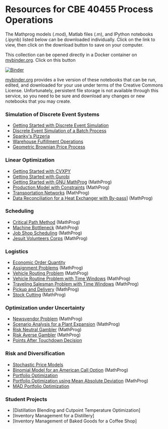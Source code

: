 # Resources for CBE 40455 Process Operations

The Mathprog models (.mod), Matlab files (.m), and IPython notebooks (.ipynb) listed below can be downloaded individually. Click on the link to view, then click on the download button to save on your computer.

This collection can be opened directly in a Docker container on [mybinder.org](http://mybinder.org). Click on this button 

[![Binder](http://mybinder.org/badge.svg)](http://mybinder.org/repo/jckantor/CBE40455)

[mybinder.org](http://mybinder.org) provides a live version of these notebooks that can be run, edited, and downloaded for your use under terms of the Creative Commons License. Unfortunately, persistent file storage is not available through this service, so you need to be sure and download any changes or new notebooks that you may create.

### Simulation of Discrete Event Systems

* [Getting Started with Discrete Event Simulation](https://github.com/jckantor/CBE40455/blob/master/notebooks/Getting%20Started%20with%20SimPy.ipynb)
* [Discrete Event Simulation of a Batch Process](https://github.com/jckantor/CBE40455/blob/master/notebooks/Discrete%20Event%20Simulation%20of%20a%20Batch%20Process.ipynb)
* [Spanky's Pizzeria](https://github.com/jckantor/CBE40455/blob/master/notebooks/Spanky's%20Pizzeria.ipynb)
* [Warehouse Fulfillment Operations](https://github.com/jckantor/CBE40455/blob/master/notebooks/Warehouse%20Fulfillment%20Operations.ipynb)
* [Geometric Brownian Price Process](https://github.com/jckantor/CBE40455/blob/master/notebooks/Geometric%20Brownian%20Price%20Process.ipynb)


### Linear Optimization

* [Getting Started with CVXPY](https://github.com/jckantor/CBE40455/blob/master/notebooks/Getting%20Started%20with%20CVXPY.ipynb)
* [Getting Started with Gurobi](https://github.com/jckantor/CBE40455/blob/master/notebooks/Getting%20Started%20with%20Gurobi.ipynb)
* [Getting Started with GNU MathProg](https://github.com/jckantor/CBE40455/blob/master/notebooks/Getting%20Started%20with%20GNU%20MathProg.ipynb) (MathProg)
* [Production Model with Constraints](https://github.com/jckantor/CBE40455/blob/master/notebooks/Production%20Models%20with%20Constraints.ipynb) (MathProg)
* [Transportation Networks](https://github.com/jckantor/CBE40455/blob/master/notebooks/Transportation%20Networks.ipynb) (MathProg)
* [Data Reconciliation for a Heat Exchanger with By-pass](https://github.com/jckantor/CBE40455/blob/master/notebooks/Data%20Reconciliation.ipynb)] (MathProg)

### Scheduling

* [Critical Path Method](https://github.com/jckantor/CBE40455/blob/master/notebooks/Critical%20Path%20Method.ipynb) (MathProg)
* [Machine Bottleneck](https://github.com/jckantor/CBE40455/blob/master/notebooks/Machine%20Bottleneck.ipynb) (MathProg)
* [Job Shop Scheduling](https://github.com/jckantor/CBE40455/blob/master/notebooks/Job%20Shop%20Scheduling.ipynb) (MathProg)
* [Jesuit Volunteers Corps](https://github.com/jckantor/CBE40455/blob/master/notebooks/Jesuit%20Volunteer%20Corps.ipynb) (MathProg)

### Logistics

* [Economic Order Quantity](https://github.com/jckantor/CBE40455/blob/master/notebooks/Economic%20Order%20Quantity.ipynb)
* [Assignment Problems](https://github.com/jckantor/CBE40455/blob/master/notebooks/Assignment%20Problems.ipynb) (MathProg)
* [Vehicle Routing Problem](https://github.com/jckantor/CBE40455/blob/master/notebooks/Vehicle%20Routing.ipynb) (MathProg)
* [Vehicle Routine Problem with Time Windows](https://github.com/jckantor/CBE40455/blob/master/notebooks/Vehicle%20Routine%20with%20Time%20Windows.ipynb) (MathProg)
* [Traveling Salesman Problem with Time Windows](https://github.com/jckantor/CBE40455/blob/master/notebooks/Traveling%20Salesman%20Problem%20with%20Time%20Windows.ipynb) (MathProg)
* [Pickup and Delivery](https://github.com/jckantor/CBE40455/blob/master/notebooks/Pickup%20and%20Delivery%20.ipynb) (MathProg)
* [Stock Cutting](https://github.com/jckantor/CBE40455/blob/master/notebooks/Stock%20Cutting.ipynb) (MathProg)


### Optimization under Uncertainty

* [Newsvendor Problem](https://github.com/jckantor/CBE40455/blob/master/notebooks/Newsvendor%20Problem.ipynb) (MathProg)
* [Scenario Analysis for a Plant Expansion](https://github.com/jckantor/CBE40455/blob/master/notebooks/Scenario%20Analysis%20for%20a%20Plant%20Expansion.ipynb) (MathProg)
* [Risk Neutral Gambler](https://github.com/jckantor/CBE40455/blob/master/notebooks/Risk%20Neutral%20Gambler.ipynb) (MathProg)
* [Risk Averse Gambler](https://github.com/jckantor/CBE40455/blob/master/notebooks/Risk%20Averse%20Gambler.ipynb) (MathProg)
* [Points After Touchdown Decision](https://github.com/jckantor/CBE40455/blob/master/notebooks/Points%20after%20Touchdown%20Decision.ipynb)

### Risk and Diversification

* [Stochastic Price Models](https://github.com/jckantor/CBE40455/blob/master/notebooks/Stochastic%20Price%20Models.ipynb)
* [Binomial Model for an American Call Option](https://github.com/jckantor/CBE40455/blob/master/notebooks/Binomial%20Model%20for%20an%20American%20Call%20Option.ipynb) (MathProg)
* [Portfolio Optimization](https://github.com/jckantor/CBE40455/blob/master/notebooks/Portfolio%20Optimization.ipynb)
* [Portfolio Optimization using Mean Absolute Deviation](https://github.com/jckantor/CBE40455/blob/master/notebooks/Portfolio%20Optimization%20using%20Mean%20Absolute%20Deviation.ipynb) (MathProg)
* [MAD Portfolio Optimization](https://github.com/jckantor/CBE40455/blob/master/notebooks/MAD%20Portfolio%20Optimization.ipynb)

### Student Projects

* [Distillation Blending and Cutpoint Temperature Optimization]
* [Inventory Management for a Distillery]
* [Inventory Management of Baked Goods for a Coffee Shop]

